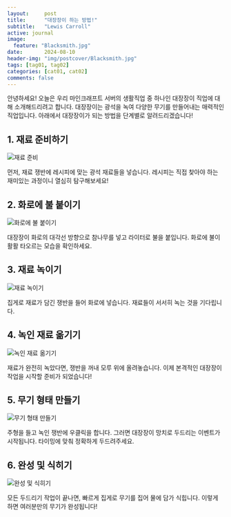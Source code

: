 ```yaml
---
layout:     post
title:      "대장장이 하는 방법!"
subtitle:   "Lewis Carroll"
active: journal
image:
  feature: "Blacksmith.jpg"
date:       2024-08-10
header-img: "img/postcover/Blacksmith.jpg"
tags: [tag01, tag02]
categories: [cat01, cat02]
comments: false
---
```


안녕하세요! 오늘은 우리 마인크래프트 서버의 생활직업 중 하나인 대장장이 직업에 대해 소개해드리려고 합니다. 대장장이는 광석을 녹여 다양한 무기를 만들어내는 매력적인 직업입니다. 아래에서 대장장이가 되는 방법을 단계별로 알려드리겠습니다!

## 1. 재료 준비하기

![재료 준비](img/postcover/1.gif)

먼저, 재료 쟁반에 레시피에 맞는 광석 재료들을 넣습니다. 레시피는 직접 찾아야 하는 재미있는 과정이니 열심히 탐구해보세요!

## 2. 화로에 불 붙이기

![화로에 불 붙이기](img/postcover/2.gif)

대장장이 화로의 대각선 방향으로 참나무를 넣고 라이터로 불을 붙입니다. 화로에 불이 활활 타오르는 모습을 확인하세요.

## 3. 재료 녹이기

![재료 녹이기](img/postcover/3.gif)

집게로 재료가 담긴 쟁반을 들어 화로에 넣습니다. 재료들이 서서히 녹는 것을 기다립니다.

## 4. 녹인 재료 옮기기

![녹인 재료 옮기기](img/postcover/4.gif)

재료가 완전히 녹았다면, 쟁반을 꺼내 모루 위에 올려놓습니다. 이제 본격적인 대장장이 작업을 시작할 준비가 되었습니다!

## 5. 무기 형태 만들기

![무기 형태 만들기](img/postcover/5.gif)

주형을 들고 녹인 쟁반에 우클릭을 합니다. 그러면 대장장이 망치로 두드리는 이벤트가 시작됩니다. 타이밍에 맞춰 정확하게 두드려주세요.

## 6. 완성 및 식히기

![완성 및 식히기](img/postcover/6.gif)

모든 두드리기 작업이 끝나면, 빠르게 집게로 무기를 집어 물에 담가 식힙니다. 이렇게 하면 여러분만의 무기가 완성됩니다!


